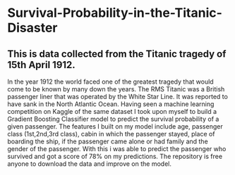 # Survival-Probability-in-the-Titanic-Disaster
## This is data collected from the Titanic tragedy of 15th April 1912.
In the year 1912 the world faced one of the greatest tragedy that would come to be known by many down the years. 
The RMS Titanic was a British passenger liner that was operated by the White Star Line. It was reported to have sank in the North Atlantic Ocean.
Having seen a machine learning competition on Kaggle of the same dataset I took upon myself to build a Gradient Boosting Classifier model to predict the survival probability of a given passenger.
The features I built on my model include age, passenger class (1st,2nd,3rd class), cabin in which the passenger stayed, place of boarding the ship, 
if the passenger came alone or had family and the gender of the passenger. With this i was able to predict the passenger who survived and got a score of 78% on my predictions.
The repository is free anyone to download the data and improve on the model.
